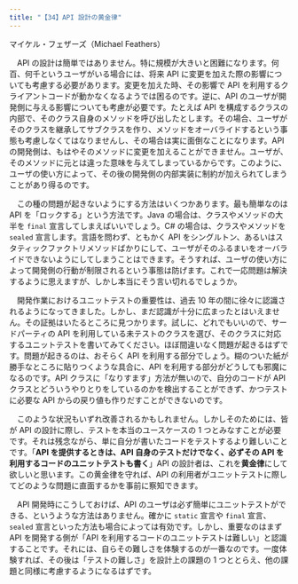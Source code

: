 ```yaml
---
title: "【34】API 設計の黄金律"
---
```



マイケル・フェザーズ（Michael Feathers）


　API の設計は簡単ではありません。特に規模が大きいと困難になります。何百、何千というユーザがいる場合には、将来 API に変更を加えた際の影響についても考慮する必要があります。変更を加えた時、その影響で API を利用するクライアントコードが動かなくなるようでは困るのです。逆に、API のユーザが開発側に与える影響についても考慮が必要です。たとえば API を構成するクラスの内部で、そのクラス自身のメソッドを呼び出したとします。その場合、ユーザがそのクラスを継承してサブクラスを作り、メソッドをオーバライドするという事態も考慮しなくてはなりませんし、その場合は実に面倒なことになります。API の開発側は、もはやそのメソッドに変更を加えることができません。ユーザが、そのメソッドに元とは違った意味を与えてしまっているからです。このように、ユーザの使い方によって、その後の開発側の内部実装に制約が加えられてしまうことがあり得るのです。

　この種の問題が起きないようにする方法はいくつかあります。最も簡単なのは API を「ロックする」という方法です。Java の場合は、クラスやメソッドの大半を `final` 宣言してしまえばいいでしょう。C\# の場合は、クラスやメソッドを `sealed` 宣言します。言語を問わず、ともかく API をシングルトン、あるいはスタティックファクトリメソッドばかりにして、ユーザがそのふるまいをオーバライドできないようにしてしまうことはできます。そうすれば、ユーザの使い方によって開発側の行動が制限されるという事態は防げます。これで一応問題は解決するように思えますが、しかし本当にそう言い切れるでしょうか。

　開発作業におけるユニットテストの重要性は、過去 10 年の間に徐々に認識されるようになってきました。しかし、まだ認識が十分に広まったとはいえません。その証拠はいたるところに見つかります。試しに、どれでもいいので、サードパーティの API を利用している未テストのクラスを選び、そのクラスに対応するユニットテストを書いてみてください。ほぼ間違いなく問題が起きるはずです。問題が起きるのは、おそらく API を利用する部分でしょう。糊のついた紙が勝手なところに貼りつくような具合に、API を利用する部分がどうしても邪魔になるのです。API クラスに「なりすます」方法が無いので、自分のコードが API クラスとどういうやりとりをしているのかを検出することができず、かつテストに必要な API からの戻り値も作りだすことができないのです。

　このような状況もいずれ改善されるかもしれません。しかしそのためには、皆が API の設計に際し、テストを本当のユースケースの 1 つとみなすことが必要です。それは残念ながら、単に自分が書いたコードをテストするより難しいことです。「**API を提供するときは、API 自身のテストだけでなく、必ずその API を利用するコードのユニットテストも書く**」API の設計者は、これを**黄金律**にして欲しいと思います。この黄金律を守れば、API の利用者がユニットテストに際してどのような問題に直面するかを事前に察知できます。

　API 開発時にこうしておけば、API のユーザは必ず簡単にユニットテストができる、というような方法はありません。確かに `static` 宣言や `final` 宣言、`sealed` 宣言といった方法も場合によっては有効です。しかし、重要なのはまず API を開発する側が「API を利用するコードのユニットテストは難しい」と認識することです。それには、自らその難しさを体験するのが一番なのです。一度体験すれば、その後は「テストの難しさ」を設計上の課題の 1 つととらえ、他の課題と同様に考慮するようになるはずです。
